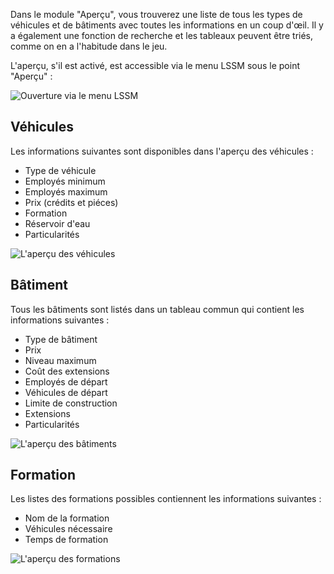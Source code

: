 Dans le module "Aperçu", vous trouverez une liste de tous les types de véhicules et de bâtiments avec toutes les informations en un coup d'œil.
Il y a également une fonction de recherche et les tableaux peuvent être triés, comme on en a l'habitude dans le jeu.

L'aperçu, s'il est activé, est accessible via le menu LSSM sous le point "Aperçu" :

![Ouverture via le menu LSSM](menu.png)

## Véhicules
Les informations suivantes sont disponibles dans l'aperçu des véhicules :
* Type de véhicule
* Employés minimum
* Employés maximum
* Prix (crédits et piéces)
* Formation
* Réservoir d'eau
* Particularités

![L'aperçu des véhicules](fahrzeuge.png)

## Bâtiment
Tous les bâtiments sont listés dans un tableau commun qui contient les informations suivantes :
* Type de bâtiment
* Prix
* Niveau maximum
* Coût des extensions
* Employés de départ
* Véhicules de départ
* Limite de construction
* Extensions
* Particularités

![L'aperçu des bâtiments](gebaeude.png)

## Formation
Les listes des formations possibles contiennent les informations suivantes :
* Nom de la formation
* Véhicules nécessaire
* Temps de formation

![L'aperçu des formations](lehrgaenge.png)